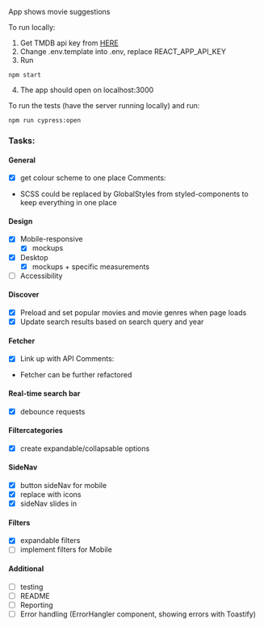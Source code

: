 App shows movie suggestions

To run locally:

1. Get TMDB api key from [HERE](!https://developers.themoviedb.org/3/getting-started/introduction)
2. Change .env.template into .env, replace REACT_APP_API_KEY
3. Run

```
npm start

```

4. The app should open on localhost:3000

To run the tests (have the server running locally) and run:

```
npm run cypress:open
```

### Tasks:

#### General

- [x] get colour scheme to one place
      Comments:
- SCSS could be replaced by GlobalStyles from styled-components to keep everything in one place

#### Design

- [x] Mobile-responsive
  - [x] mockups
- [x] Desktop
  - [x] mockups + specific measurements
- [ ] Accessibility

#### Discover

- [x] Preload and set popular movies and movie genres when page loads
- [x] Update search results based on search query and year

#### Fetcher

- [x] Link up with API
      Comments:
- Fetcher can be further refactored

#### Real-time search bar

- [x] debounce requests

#### Filtercategories

- [x] create expandable/collapsable options

#### SideNav

- [x] button sideNav for mobile
- [x] replace with icons
- [x] sideNav slides in

#### Filters

- [x] expandable filters
- [ ] implement filters for Mobile

#### Additional

- [ ] testing
- [ ] README
- [ ] Reporting
- [ ] Error handling (ErrorHangler component, showing errors with Toastify)
